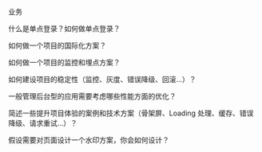 业务

什么是单点登录？如何做单点登录？

如何做一个项目的国际化方案？

如何做一个项目的监控和埋点方案？

如何建设项目的稳定性（监控、灰度、错误降级、回滚...）？

一般管理后台型的应用需要考虑哪些性能方面的优化？

简述一些提升项目体验的案例和技术方案（骨架屏、Loading 处理、缓存、错误降级、请求重试...）？

假设需要对页面设计一个水印方案，你会如何设计？
